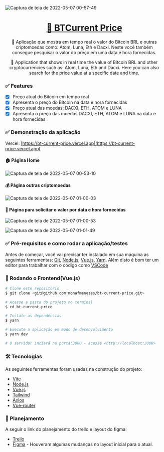  
 ![Captura de tela de 2022-05-07 00-57-49](https://user-images.githubusercontent.com/85262397/167237342-9948472b-546f-4f86-aa96-90eaab6451dc.png)
 

<h1 align="center">
    <a href="https://bt-current-price.vercel.app/">🔗 BTCurrent Price</a>
</h1>
<p align="center">🚀 Aplicação que mostra em tempo real o valor do Bitcoin BRL e outras criptomoedas como: Atom, Luna, Eth e Dacxi. Neste você também consegue pesquisar o valor do preço em uma data e hora fornecidas.</p>
<p align="center">🚀 Application that shows in real time the value of Bitcoin BRL and other cryptocurrencies such as: Atom, Luna, Eth and Dacxi. Here you can also search for the price value at a specific date and time.</p>

### ✅ Features

- [x] Preço atual do Bitcoin em tempo real
- [x] Apresenta o preço do Bitcoin na data e hora fornecidas
- [x] Preço atual das moedas: DACXI, ETH, ATOM e LUNA
- [x] Apresenta o preço das moedas DACXI, ETH, ATOM e LUNA na data e hora fornecidas

### ✅ Demonstração da aplicação

Vercel: [https://bt-current-price.vercel.app](https://bt-current-price.vercel.app)

#### 🏠 Página Home

![Captura de tela de 2022-05-07 00-53-10](https://user-images.githubusercontent.com/85262397/167237356-2fbce495-477f-4fe0-8f68-567e8510f134.png)

#### 💰 Página outras criptomoedas

![Captura de tela de 2022-05-07 01-00-03](https://user-images.githubusercontent.com/85262397/167237388-fd5b1141-4ed5-4624-9e5c-f5a6c72d8eaa.png)

#### 📅 Página para solicitar o valor por data e hora fornecidas 

![Captura de tela de 2022-05-07 01-00-53](https://user-images.githubusercontent.com/85262397/167237476-b7b12269-0d4b-44f5-8a98-503633ae59a1.png)

![Captura de tela de 2022-05-07 01-01-49](https://user-images.githubusercontent.com/85262397/167237479-89c76de8-3e0f-410b-885a-5e61c91afdbd.png)

### ✅ Pré-requisitos e como rodar a aplicação/testes

Antes de começar, você vai precisar ter instalado em sua máquina as seguintes ferramentas:
[Git](https://git-scm.com), [Node.js](https://nodejs.org/en/), [Vue.js](https://vuejs.org/guide/introduction.html), [Yarn](https://classic.yarnpkg.com/en/docs/install#debian-stable). 
Além disto é bom ter um editor para trabalhar com o código como [VSCode](https://code.visualstudio.com/)

### 🎲 Rodando o Frontend(Vue.js)

```bash
# Clone este repositório
$ git clone <git@github.com:monafmenezes/bt-current-price.git>

# Acesse a pasta do projeto no terminal
$ cd bt-current-price

# Instale as dependências
$ yarn

# Execute a aplicação em modo de desenvolvimento
$ yarn dev

# O servidor inciará na porta:3000 - acesse <http://localhost:3000>
```

### 🛠 Tecnologias

As seguintes ferramentas foram usadas na construção do projeto:

- [Vite](https://vitejs.dev/guide/#scaffolding-your-first-vite-project)
- [Node.js](https://nodejs.org/en/)
- [Vue.js](https://vuejs.org/guide/introduction.html)
- [Tailwind](https://tailwindcss.com/docs/preflight)
- [Axios](https://axios-http.com/ptbr/docs/intro)
- [Vue-router](https://router.vuejs.org/installation.html)

### 📔 Planejamento

A seguir o link do planejamento do trello e layout do figma: 

- [Trello](https://trello.com/invite/b/16WytOu0/29c0dde7b5f4e65631f737162f6cdcf6/btcurrent-price)
- [Figma](https://www.figma.com/file/I0xEedCll1dsKIt43AZMHh/BTCurrent-Price?node-id=0%3A1) - Houveram algumas mudanças no layout inicial para o atual.


